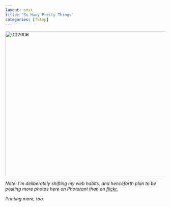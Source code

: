 ```yaml
---
layout: post
title: "So Many Pretty Things"
categories: [fStop]
---
```

<img title="(C)2006" src="http://www.botzilla.com/blog/pix2006/P1020899.jpg" width="807" height="454" border="0" />

<i>Note: I'm deliberately shifting my web habits, and henceforth plan to be posting more photos here on Photorant than on <a href="http://www.flickr.com/photos/bjorke/show/">flickr.</a></i>

<i>Printing more, too.</i>

<!--more-->

